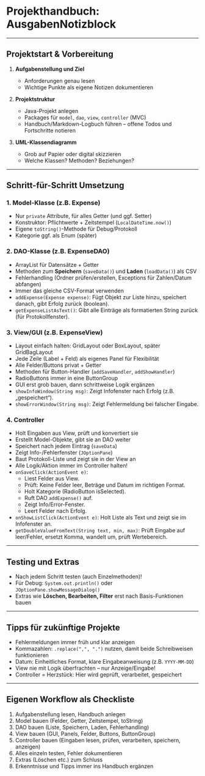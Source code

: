 # Projekthandbuch: AusgabenNotizblock


<hr>


## Projektstart & Vorbereitung

1. **Aufgabenstellung und Ziel**
    - Anforderungen genau lesen
    - Wichtige Punkte als eigene Notizen dokumentieren


2. **Projektstruktur**
    - Java-Projekt anlegen
    - Packages für `model`, `dao`, `view`, `controller` (MVC)
    - Handbuch/Markdown-Logbuch führen – offene Todos und Fortschritte notieren


3. **UML-Klassendiagramm**
    - Grob auf Papier oder digital skizzieren
    - Welche Klassen? Methoden? Beziehungen?


<hr>


## Schritt-für-Schritt Umsetzung

### 1. Model-Klasse (z.B. Expense)
- Nur `private` Attribute, für alles Getter (und ggf. Setter)
- Konstruktor: Pflichtwerte + Zeitstempel (`LocalDateTime.now()`)
- Eigene `toString()`-Methode für Debug/Protokoll
- Kategorie ggf. als Enum (später)


### 2. DAO-Klasse (z.B. ExpenseDAO)
- ArrayList für Datensätze + Getter
- Methoden zum **Speichern** (`saveData()`) und **Laden** (`loadData()`) als CSV
- Fehlerhandling (Ordner prüfen/erstellen, Exceptions für Zahlen/Datum abfangen)
- Immer das gleiche CSV-Format verwenden
- `addExpense(Expense expense)`: Fügt Objekt zur Liste hinzu, speichert danach, gibt Erfolg zurück (boolean).
- `getExpenseListAsText()`: Gibt alle Einträge als formatierten String zurück (für Protokollfenster).


### 3. View/GUI (z.B. ExpenseView)
- Layout einfach halten: GridLayout oder BoxLayout, später GridBagLayout
- Jede Zeile (Label + Feld) als eigenes Panel für Flexibilität
- Alle Felder/Buttons privat + Getter
- Methoden für Button-Handler (`addSaveHandler`, `addShowHandler`)
- RadioButtons immer in eine ButtonGroup
- GUI erst grob bauen, dann schrittweise Logik ergänzen
- `showInfoWindow(String msg)`: Zeigt Infofenster nach Erfolg (z.B. „gespeichert“).
- `showErrorWindow(String msg)`: Zeigt Fehlermeldung bei falscher Eingabe.


### 4. Controller
- Holt Eingaben aus View, prüft und konvertiert sie
- Erstellt Model-Objekte, gibt sie an DAO weiter
- Speichert nach jedem Eintrag (`saveData`)
- Zeigt Info-/Fehlerfenster (`JOptionPane`)
- Baut Protokoll-Liste und zeigt sie in der View an
- Alle Logik/Aktion immer im Controller halten!
- `onSaveClick(ActionEvent e)`:
    - Liest Felder aus View.
    - Prüft: Keine Felder leer, Beträge und Datum im richtigen Format.
    - Holt Kategorie (RadioButton isSelected).
    - Ruft DAO `addExpense()` auf.
    - Zeigt Info/Error-Fenster.
    - Leert Felder nach Erfolg.
- `onShowListClick(ActionEvent e)`: Holt Liste als Text und zeigt sie im Infofenster an.
- `getDoubleValueFromText(String text, min, max)`: Prüft Eingabe auf leer/Fehler, ersetzt Komma, wandelt um, prüft Wertebereich.


<hr>


## Testing und Extras

- Nach jedem Schritt testen (auch Einzelmethoden)!
- Für Debug: `System.out.println()` oder `JOptionPane.showMessageDialog()`
- Extras wie **Löschen, Bearbeiten, Filter** erst nach Basis-Funktionen bauen


<hr>


## Tipps für zukünftige Projekte

- Fehlermeldungen immer früh und klar anzeigen
- Kommazahlen: `.replace(",", ".")` nutzen, damit beide Schreibweisen funktionieren
- Datum: Einheitliches Format, klare Eingabeanweisung (z.B. `YYYY-MM-DD`)
- View nie mit Logik überfrachten – nur Anzeige/Eingabe!
- Controller = Herzstück: Hier wird geprüft, verarbeitet, gespeichert


<hr>


## Eigenen Workflow als Checkliste

1. Aufgabenstellung lesen, Handbuch anlegen
2. Model bauen (Felder, Getter, Zeitstempel, toString)
3. DAO bauen (Liste, Speichern, Laden, Fehlerhandling)
4. View bauen (GUI, Panels, Felder, Buttons, ButtonGroup)
5. Controller bauen (Eingaben lesen, prüfen, verarbeiten, speichern, anzeigen)
6. Alles einzeln testen, Fehler dokumentieren
7. Extras (Löschen etc.) zum Schluss
8. Erkenntnisse und Tipps immer ins Handbuch ergänzen
